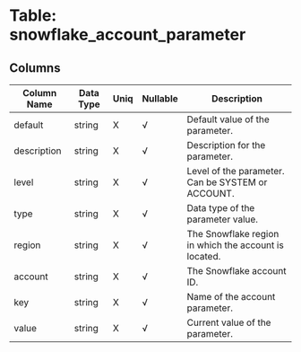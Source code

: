 # Table: snowflake_account_parameter

## Columns 

|  Column Name   |  Data Type  | Uniq | Nullable | Description | 
|  ----  | ----  | ----  | ----  | ---- | 
| default | string | X | √ | Default value of the parameter. | 
| description | string | X | √ | Description for the parameter. | 
| level | string | X | √ | Level of the parameter. Can be SYSTEM or ACCOUNT. | 
| type | string | X | √ | Data type of the parameter value. | 
| region | string | X | √ | The Snowflake region in which the account is located. | 
| account | string | X | √ | The Snowflake account ID. | 
| key | string | X | √ | Name of the account parameter. | 
| value | string | X | √ | Current value of the parameter. | 


